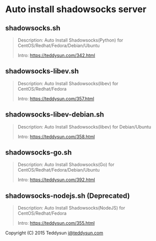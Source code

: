 Auto install shadowsocks server
===============================

shadowsocks.sh
--------------

> Description: Auto Install Shadowsocks(Python) for CentOS/Redhat/Fedora/Debian/Ubuntu
> 
> Intro: https://teddysun.com/342.html

shadowsocks-libev.sh
--------------------

> Description: Auto Install Shadowsocks(libev) for CentOS/Redhat/Fedora
> 
> Intro: https://teddysun.com/357.html

shadowsocks-libev-debian.sh
---------------------------

> Description: Auto Install Shadowsocks(libev) for Debian/Ubuntu
> 
> Intro: https://teddysun.com/358.html

shadowsocks-go.sh
-----------------

> Description: Auto Install Shadowsocks(Go) for CentOS/Redhat/Fedora/Debian/Ubuntu
> 
> Intro: https://teddysun.com/392.html

shadowsocks-nodejs.sh (Deprecated)
----------------------------------

> Description: Auto Install Shadowsocks(NodeJS) for CentOS/Redhat/Fedora
> 
> Intro: https://teddysun.com/355.html

Copyright (C) 2015 Teddysun <i@teddysun.com>
